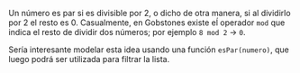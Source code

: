 Un número es par si es divisible por 2, o dicho de otra manera, si al dividirlo por 2 el resto es 0. Casualmente, en Gobstones existe eĺ operador `mod` que indica el resto de dividir dos números; por ejemplo `8 mod 2` -> `0`.

Sería interesante modelar esta idea usando una función `esPar(numero)`, que luego podrá ser utilizada para filtrar la lista.